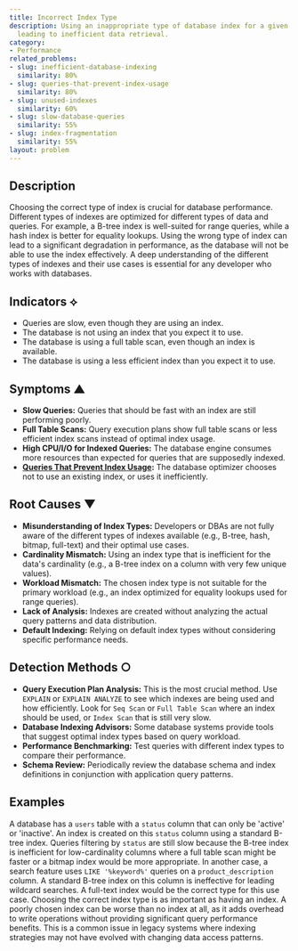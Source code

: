 ```yaml
---
title: Incorrect Index Type
description: Using an inappropriate type of database index for a given query pattern,
  leading to inefficient data retrieval.
category:
- Performance
related_problems:
- slug: inefficient-database-indexing
  similarity: 80%
- slug: queries-that-prevent-index-usage
  similarity: 80%
- slug: unused-indexes
  similarity: 60%
- slug: slow-database-queries
  similarity: 55%
- slug: index-fragmentation
  similarity: 55%
layout: problem
---
```


## Description
Choosing the correct type of index is crucial for database performance. Different types of indexes are optimized for different types of data and queries. For example, a B-tree index is well-suited for range queries, while a hash index is better for equality lookups. Using the wrong type of index can lead to a significant degradation in performance, as the database will not be able to use the index effectively. A deep understanding of the different types of indexes and their use cases is essential for any developer who works with databases.

## Indicators ⟡
- Queries are slow, even though they are using an index.
- The database is not using an index that you expect it to use.
- The database is using a full table scan, even though an index is available.
- The database is using a less efficient index than you expect it to use.

## Symptoms ▲

- **Slow Queries:** Queries that should be fast with an index are still performing poorly.
- **Full Table Scans:** Query execution plans show full table scans or less efficient index scans instead of optimal index usage.
- **High CPU/I/O for Indexed Queries:** The database engine consumes more resources than expected for queries that are supposedly indexed.
- **[Queries That Prevent Index Usage](queries-that-prevent-index-usage.md):** The database optimizer chooses not to use an existing index, or uses it inefficiently.

## Root Causes ▼

- **Misunderstanding of Index Types:** Developers or DBAs are not fully aware of the different types of indexes available (e.g., B-tree, hash, bitmap, full-text) and their optimal use cases.
- **Cardinality Mismatch:** Using an index type that is inefficient for the data's cardinality (e.g., a B-tree index on a column with very few unique values).
- **Workload Mismatch:** The chosen index type is not suitable for the primary workload (e.g., an index optimized for equality lookups used for range queries).
- **Lack of Analysis:** Indexes are created without analyzing the actual query patterns and data distribution.
- **Default Indexing:** Relying on default index types without considering specific performance needs.

## Detection Methods ○

- **Query Execution Plan Analysis:** This is the most crucial method. Use `EXPLAIN` or `EXPLAIN ANALYZE` to see which indexes are being used and how efficiently. Look for `Seq Scan` or `Full Table Scan` where an index should be used, or `Index Scan` that is still very slow.
- **Database Indexing Advisors:** Some database systems provide tools that suggest optimal index types based on query workload.
- **Performance Benchmarking:** Test queries with different index types to compare their performance.
- **Schema Review:** Periodically review the database schema and index definitions in conjunction with application query patterns.

## Examples
A database has a `users` table with a `status` column that can only be 'active' or 'inactive'. An index is created on this `status` column using a standard B-tree index. Queries filtering by `status` are still slow because the B-tree index is inefficient for low-cardinality columns where a full table scan might be faster or a bitmap index would be more appropriate. In another case, a search feature uses `LIKE '%keyword%'` queries on a `product_description` column. A standard B-tree index on this column is ineffective for leading wildcard searches. A full-text index would be the correct type for this use case. Choosing the correct index type is as important as having an index. A poorly chosen index can be worse than no index at all, as it adds overhead to write operations without providing significant query performance benefits. This is a common issue in legacy systems where indexing strategies may not have evolved with changing data access patterns.